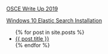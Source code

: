 

[OSCE Write Up 2019](/osce_writeup.html "oscewriteup")

[Windows 10 Elastic Search Installation](/elastic_installation.html "elasticsearchinstallation")



<ul>
  {% for post in site.posts %}
    <li>
      <a href="{{ post.url }}">{{ post.title }}</a>
    </li>
  {% endfor %}
</ul>
